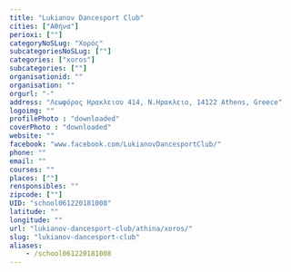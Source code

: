 ```yaml
---
title: "Lukianov Dancesport Club"
cities: ["Αθήνα"]
perioxi: [""]
categoryNoSLug: "Χορός"
subcategoriesNoSLug: [""]
categories: ["xoros"]
subcategories: [""]
organisationid: ""
organisation: ""
orgurl: "-"
address: "Λεωφόρος Ηρακλειου 414, Ν.Ηρακλειο, 14122 Athens, Greece"
logoimg: ""
profilePhoto : "downloaded"
coverPhoto : "downloaded"
website: ""
facebook: "www.facebook.com/LukianovDancesportClub/"
phone: ""
email: ""
courses: ""
places: [""]
rensponsibles: ""
zipcode: [""]
UID: "school061220181008"
latitude: ""
longitude: ""
url: "lukianov-dancesport-club/athina/xoros/"
slug: "lukianov-dancesport-club"
aliases:
    - /school061220181008
---
```





